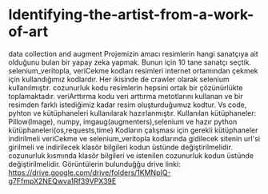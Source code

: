 # Identifying-the-artist-from-a-work-of-art
data collection and augment
Projemizin amacı resimlerin hangi sanatçıya ait olduğunu bulan bir yapay zeka yapmak.
Bunun için 10 tane sanatçı seçtik.
selenium_veritopla, veriCekme kodları resimleri internet ortamından çekmek için kullandığımız kodlardır.
Her ikisinde de crawler olarak selenium kullanılmıştır.
cozunurluk kodu resimlerin hepsini ortak bir çözünürlükte toplamaktadır.
veriArttırma kodu veri arttırma metotlarını kullanan ve bir resimden farklı istediğimiz kadar resim oluşturduğumuz kodtur. 
Vs code, pyhton ve kütüphaneleri kullanılarak hazırlanmıştır.
Kullanılan kütüphaneler: Pillow(Image), numpy, imgaug(augmenters),selenium ve hazır python kütüphaneleri(os,requests,time)
Kodların çalışması için gerekli kütüphaneler indirilmeli
veriCekme ve selenium_veritopla kodlarında gidilecek sitenin url'si girilmeli ve indirilecek klasör bilgileri kodun üstünde değiştirilmelidir. 
cozunurluk kısmında klasör bilgileri ve istenilen cozunurluk kodun üstünde değiştirilmelidir.
Görüntülerin bulunduğğu drive linki:
https://drive.google.com/drive/folders/1KMNpIQ-g7FfmpX2NEQwva1Rf39VPX39E
